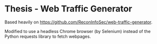 # Thesis - Web Traffic Generator
Based heavily on https://github.com/ReconInfoSec/web-traffic-generator.

Modified to use a headless Chrome browser (by Selenium) instead of the Python requests library to fetch webpages.
